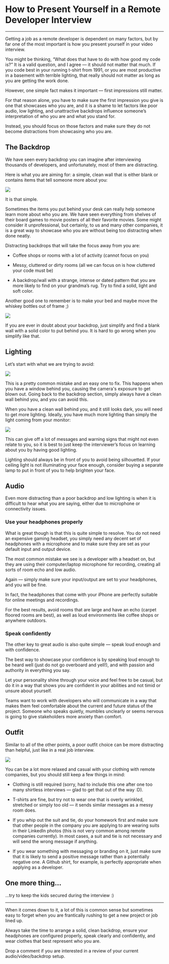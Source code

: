 # How to Present Yourself in a Remote Developer Interview

---

Getting a job as a remote developer is dependent on many factors, but by far one of the most important is how you present yourself in your video interview.

You might be thinking, “What does that have to do with how good my code is?” It is a valid question, and I agree &mdash; it should not matter that much. If you code best in your running t-shirt from 1991, or you are most productive in a basement with terrible lighting, that really should not matter as long as you are getting the work done.

However, one simple fact makes it important &mdash; first impressions still matter.

For that reason alone, you have to make sure the first impression you give is one that showcases who you are, and it is a shame to let factors like poor audio, low lighting, and unattractive backdrops influence someone’s interpretation of who you are and what you stand for.

Instead, you should focus on those factors and make sure they do not become distractions from showcasing who you are.


## The Backdrop

We have seen every backdrop you can imagine after interviewing thousands of developers, and unfortunately, most of them are distracting.

Here is what you are aiming for: a simple, clean wall that is either blank or contains items that tell someone more about you:

![](https://res.cloudinary.com/dukp6c7f7/image/upload/f_auto,fl_lossy,q_auto/s3-ghost/2017/07/video_backdrop-1500084897371.png)

It is that simple. 

Sometimes the items you put behind your desk can really help someone learn more about who you are. We have seen everything from shelves of their board games to movie posters of all their favorite movies. Some might consider it unprofessional, but certainly, to us and many other companies, it is a great way to showcase who you are without being too distracting when done neatly.

Distracting backdrops that will take the focus away from you are:

* Coffee shops or rooms with a lot of activity (cannot focus on you)

* Messy, cluttered or dirty rooms (all we can focus on is how cluttered your code must be)

* A backdrop/wall with a strange, intense or dated pattern that you are more likely to find on your grandma’s rug. Try to find a solid, light and soft color.

Another good one to remember is to make your bed and maybe move the whiskey bottles out of frame ;)

![](https://res.cloudinary.com/dukp6c7f7/image/upload/f_auto,fl_lossy,q_auto/s3-ghost/2017/07/maxresdefault-1500085870111.jpg)

If you are ever in doubt about your backdrop, just simplify and find a blank wall with a solid color to put behind you. It is hard to go wrong when you simplify like that.


## Lighting

Let’s start with what we are trying to avoid:

![](https://res.cloudinary.com/dukp6c7f7/image/upload/f_auto,fl_lossy,q_auto/s3-ghost/2017/07/poor-1500084879304.png)

This is a pretty common mistake and an easy one to fix. This happens when you have a window behind you, causing the camera's exposure to get blown out. Going back to the backdrop section, simply always have a clean wall behind you, and you can avoid this.

When you have a clean wall behind you, and it still looks dark, you will need to get more lighting. Ideally, you have much more lighting than simply the light coming from your monitor:

![](https://res.cloudinary.com/dukp6c7f7/image/upload/f_auto,fl_lossy,q_auto/s3-ghost/2017/07/lowlight-1500084871476.jpg)

This can give off a lot of messages and warning signs that might not even relate to you, so it is best to just keep the interviewer’s focus on learning about you by having good lighting.

Lighting should always be in front of you to avoid being silhouetted. If your ceiling light is not illuminating your face enough, consider buying a separate lamp to put in front of you to help brighten your face.

## Audio

Even more distracting than a poor backdrop and low lighting is when it is difficult to hear what you are saying, either due to microphone or connectivity issues.

### Use your headphones properly

What is great though is that this is quite simple to resolve. You do not need an expensive gaming headset, you simply need any decent set of headphones with a microphone and to make sure they are set as your default input and output device.

The most common mistake we see is a developer with a headset on, but they are using their computer/laptop microphone for recording, creating all sorts of room echo and low audio. 

Again &mdash; simply make sure your input/output are set to your headphones, and you will be fine.

In fact, the headphones that come with your iPhone are perfectly suitable for online meetings and recordings.

For the best results, avoid rooms that are large and have an echo (carpet floored rooms are best), as well as loud environments like coffee shops or anywhere outdoors.

### Speak confidently

The other key to great audio is also quite simple &mdash; speak loud enough and with confidence.

The best way to showcase your confidence is by speaking loud enough to be heard well (just do not go overboard and yell!), and with passion and authority in everything you say.

Let your personality shine through your voice and feel free to be casual, but do it in a way that shows you are confident in your abilities and not timid or unsure about yourself. 

Teams want to work with developers who will communicate in a way that makes them feel comfortable about the current and future status of the project. Someone who speaks quietly, mumbles unclearly or seems nervous is going to give stakeholders more anxiety than comfort.



## Outfit

Similar to all of the other points, a poor outfit choice can be more distracting than helpful, just like in a real job interview.

![](https://res.cloudinary.com/dukp6c7f7/image/upload/f_auto,fl_lossy,q_auto/s3-ghost/2017/07/FREE_dev_interview_tips_M_940x400-1500086692000.jpg)

You can be a lot more relaxed and casual with your clothing with remote companies, but you should still keep a few things in mind:

* Clothing is still required (sorry, had to include this one after one too many shirtless interviews &mdash; glad to get that out of the way :D).

* T-shirts are fine, but try not to wear one that is overly wrinkled, stretched or simply too old &mdash; it sends similar messages as a messy room does.

* If you whip out the suit and tie, do your homework first and make sure that other people in the company you are applying to are wearing suits in their LinkedIn photos (this is not very common among remote companies currently). In most cases, a suit and tie is not necessary and will send the wrong message if anything.

* If you wear something with messaging or branding on it, just make sure that it is likely to send a positive message rather than a potentially negative one. A Github shirt, for example, is perfectly appropriate when applying as a developer.

## One more thing...

...try to keep the kids secured during the interview :)

---

When it comes down to it, a lot of this is common sense but sometimes easy to forget when you are frantically rushing to get a new project or job lined up. 

Always take the time to arrange a solid, clean backdrop, ensure your headphones are configured properly, speak clearly and confidently, and wear clothes that best represent who you are.

Drop a comment if you are interested in a review of your current audio/video/backdrop setup.

